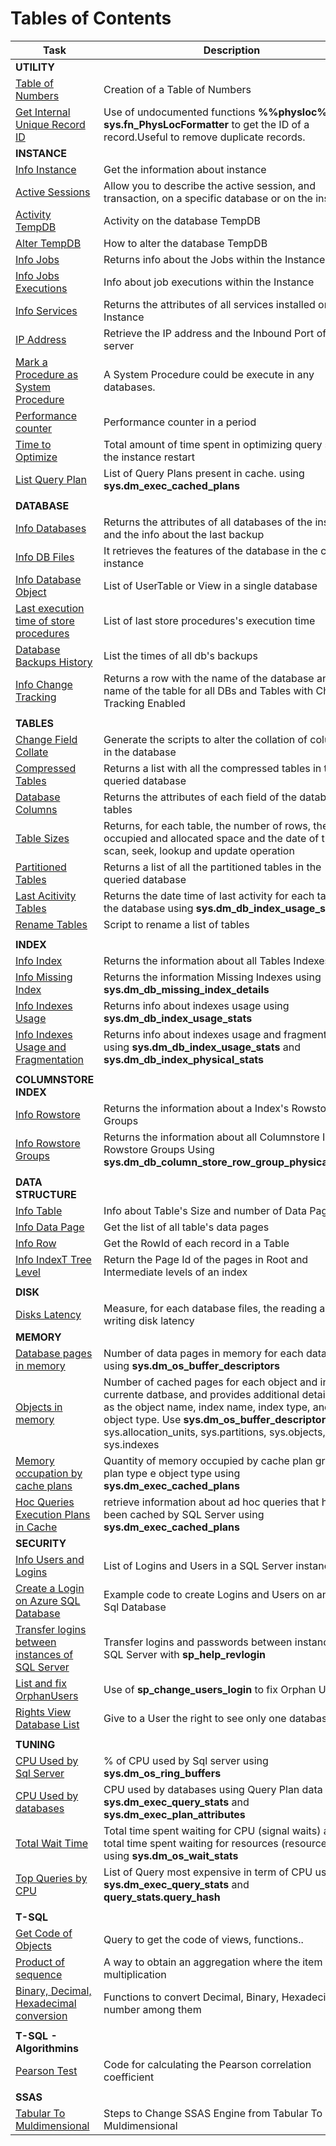 # Tables of Contents

|Task|Description|
|---|---|
|**UTILITY**|
|[Table of Numbers](Utility/TableOfNumbers.md)|Creation of a Table of Numbers|
|[Get Internal Unique Record ID](Utility/GetInternalRecordId.md)|Use of undocumented functions **%%physloc%%**  and **sys.fn_PhysLocFormatter** to get the ID of a record.Useful to remove duplicate records.|
|**INSTANCE**|
|[Info Instance](Instance/Info_Instance.md)|Get the information about instance|
|[Active Sessions](Instance/Active_Sessions.sql)|Allow you to describe the active session, and transaction, on a specific database or on the instance|
|[Activity TempDB](Instance/Activity_TempDB.sql)|Activity on the database TempDB|
|[Alter TempDB](Instance/Alter_TempDB.sql)|How to alter the database TempDB|
|[Info Jobs](Instance/Info_Jobs.sql)|Returns info about the Jobs within the Instance|
|[Info Jobs Executions](Instance/Info_Jobs_Executions.sql)|Info about job executions within the Instance|
|[Info Services](Instance/Info_Services.sql)|Returns the attributes of all services installed on the Instance|
|[IP Address](Instance/Ip_Address.sql)|Retrieve the IP address and the Inbound Port of the server|
|[Mark a Procedure as System Procedure](Instance/CreateSystemProcedure.md)|A System Procedure could be execute in any databases.
|[Performance counter](Instance/CrePerformance_counter_in_a_period.sql)|Performance counter in a period|
|[Time to Optimize](Instance/Time_to_Optimize.sql)|Total amount of time spent in optimizing query since the instance restart|
|[List Query Plan](Instance/QueryPlan.md)|List of Query Plans present in cache. using **sys.dm_exec_cached_plans** |
|||
|**DATABASE**|
|[Info Databases](Database/Info_Database.sql)|Returns the attributes of all databases of the instance and the info about the last backup|
|[Info DB Files](Database/Info_DB_Files.sql)|It retrieves the features of the database in the current instance|
|[Info Database Object](Database/Info_Database_Object.md)|List of UserTable or View in a single database|
|[Last execution time of store procedures](Database/LastStoreProcedureExecution.md)|List of last store procedures's execution time|
|[Database Backups History](Database/DatabaseBackupHistory.md)|List the times of all db's backups|
|[Info Change Tracking](Database/Info_ChangeTraking.md)|Returns a row with the name of the database and the name of the table for all DBs and Tables with Change Tracking Enabled|
|||
|**TABLES**|
|[Change Field Collate](Tables/Change_Field_Collate.sql)|Generate the scripts to alter the collation of columns in the database|
|[Compressed Tables](Tables/Compressed_Tables.sql)|Returns a list with all the compressed tables in the queried database|
|[Database Columns](Tables/Dizionario_colonne.sql)|Returns the attributes of each field of the database tables|
|[Table Sizes](Tables/Info_Tables_Size.sql)|Returns, for each table, the number of rows, the occupied and allocated space and the date of the last scan, seek, lookup and update operation|
|[Partitioned Tables](Tables/Info_PartitionTables.md)|Returns a list of all the partitioned tables in the queried database|
|[Last Acitivity Tables](Tables/LastTableActivity.md)|Returns the date time of last activity for each tables of the database using **sys.dm_db_index_usage_stats**|
|[Rename Tables](Tables/RenameTables.md)|Script to rename a list of tables|
|||
|**INDEX**|
|[Info Index](Index/Info_Index.md)|Returns the information about all Tables Indexes|
|[Info Missing Index](Index/Info_MissingIndex.md)|Returns the information Missing Indexes using **sys.dm_db_missing_index_details**|
|[Info Indexes Usage](Index/Info_IndexUsage.md)|Returns info about indexes usage using **sys.dm_db_index_usage_stats**|
|[Info Indexes Usage and Fragmentation](Index/Info_IndexUsageAndFragmentation.md)|Returns info about indexes usage and fragmentation using **sys.dm_db_index_usage_stats** and **sys.dm_db_index_physical_stats**|
|||
|**COLUMNSTORE INDEX**|
|[Info Rowstore](Index/Info_ColumnStoreIndex.md)|Returns the information about a Index's Rowstore Groups|
|[Info Rowstore Groups](Index/Info_RowStoreGroups.md)|Returns the information about all Columnstore Index's Rowstore Groups Using **sys.dm_db_column_store_row_group_physical_stats**|
|||
|**DATA STRUCTURE**|
|[Info Table](DeepOnDataStructure/InfoTable.md)|Info about Table's Size and number of Data Pages|
|[Info Data Page](DeepOnDataStructure/InfoDataPage.md)|Get the list of all table's data pages|
|[Info Row](DeepOnDataStructure/InfoRow.md)|Get the RowId of each record in a Table|
|[Info IndexT Tree Level](DeepOnDataStructure/InfoIndexTreeLevel.md)|Return the Page Id of the  pages in Root and Intermediate levels of an index|
|||
|**DISK**|
|[Disks Latency](Disk/DiskLatency.md)|Measure, for each database files, the reading and writing disk latency|
|**MEMORY**|
|[Database pages in memory](Memory/DBPagesInMemory.md)|Number of data pages in memory for each database using **sys.dm_os_buffer_descriptors**|
|[Objects in memory](Memory/ObjectsInRam.md)|Number of cached pages for each object and index of currente datbase, and provides additional details such as the object name, index name, index type, and object type. Use **sys.dm_os_buffer_descriptors** and sys.allocation_units, sys.partitions, sys.objects, and sys.indexes|
|[Memory occupation by cache plans](Memory/CachePlanInMemory.md)|Quantity of memory occupied by cache plan group by plan type e object type using **sys.dm_exec_cached_plans**|
|[Hoc Queries Execution Plans in Cache](Memory/HocQueriesPlanInCache.md)|retrieve information about ad hoc queries that have been cached by SQL Server using **sys.dm_exec_cached_plans**|
|**SECURITY**||
|[Info Users and Logins](Security/InfoUserLogins.md)|List of Logins and Users in a SQL Server instance|
|[Create a Login on Azure SQL Database](Security/CreationNewLoginSQLAzure.md)|Example code to create Logins and Users on an Azure Sql Database|
|[Transfer logins between instances of SQL Server](Security/sp_help_revlogin.md)|Transfer logins and passwords between instances of SQL Server with  **sp_help_revlogin**|
|[List and fix OrphanUsers](Security/OrphanUsers.md)|Use of **sp_change_users_login** to fix Orphan Users|
|[Rights View Database List](Security/VisibilityToOnlyADataBase.md)| Give to a User the right to see only one database |
|||
|**TUNING**||
|[CPU Used by Sql Server](Tuning/CPU_UsedBySqlServer.md)|% of CPU used by Sql server using **sys.dm_os_ring_buffers** |
|[CPU Used by databases](Tuning/CPU_UsedByDatabase.md)|CPU used by databases using Query Plan data using **sys.dm_exec_query_stats** and **sys.dm_exec_plan_attributes**|
|[Total Wait Time](Tuning/TotalWaitingTime.md)|Total time spent waiting for CPU (signal waits) and the total time spent waiting for resources (resource waits) using **sys.dm_os_wait_stats**|
|[Top Queries by CPU](Tuning/TopQueryByCPU.md)|List of Query most expensive in term of CPU using **sys.dm_exec_query_stats** and **query_stats.query_hash**|
|||
|**T-SQL**|
|[Get Code of Objects](TSql/GetCodeObjects.md)|Query to get the code of views, functions..|
|[Product of sequence](TSql/ProductSequence.md)|A way to obtain an aggregation where the item are multiplication|
|[Binary, Decimal, Hexadecimal conversion](TSql/ConversionDecimalBinaryHex.md)|Functions to convert Decimal, Binary, Hexadecimal number among them|
|||
|**T-SQL - Algorithmins**|
|[Pearson Test](TSQL-Algorithms/Pearson.md)|Code for calculating the Pearson correlation coefficient|
|||
|**SSAS**|
|[Tabular To Muldimensional](SSAS/ChangeEngineMultidimensionaleToTabular.md)|Steps to Change SSAS Engine from Tabular To Muldimensional|
